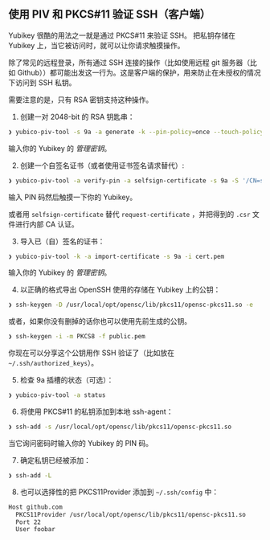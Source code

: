## 使用 PIV 和 PKCS#11 验证 SSH（客户端）

Yubikey 很酷的用法之一就是通过 PKCS#11 来验证 SSH。 把私钥存储在 Yubikey 上，当它被访问时，就可以让你请求触摸操作。

除了常见的远程登录，所有通过 SSH 连接的操作（比如使用远程 git 服务器（比如 Github））都可能出发这一行为。这是客户端的保护，用来防止在未授权的情况下访问到 SSH 私钥。

需要注意的是，只有 RSA 密钥支持这种操作。

1. 创建一对 2048-bit  的 RSA 钥匙串：

  ```sh
  ❯ yubico-piv-tool -s 9a -a generate -k --pin-policy=once --touch-policy=always --algorithm=RSA2048 -o public.pem
  ```

  输入你的 Yubikey 的 _管理密钥_。

2. 创建一个自签名证书（或者使用证书签名请求替代）:

  ```sh
  ❯ yubico-piv-tool -a verify-pin -a selfsign-certificate -s 9a -S '/CN=ssh/' --valid-days=365 -i public.pem -o cert.pem
  ```

  输入 PIN 码然后触摸一下你的 Yubikey。

  或者用 `selfsign-certificate` 替代 `request-certificate` ，并把得到的 `.csr` 文件进行内部 CA 认证。

3. 导入已（自）签名的证书：

  ```sh
  ❯ yubico-piv-tool -k -a import-certificate -s 9a -i cert.pem
  ```

  输入你的 Yubikey 的 _管理密钥_。

4. 以正确的格式导出 OpenSSH 使用的存储在 Yubikey 上的公钥：

  ```sh
  ❯ ssh-keygen -D /usr/local/opt/opensc/lib/pkcs11/opensc-pkcs11.so -e
  ```

  或者，如果你没有删掉的话你也可以使用先前生成的公钥。

  ```sh
  ❯ ssh-keygen -i -m PKCS8 -f public.pem
  ```

  你现在可以分享这个公钥用作 SSH 验证了（比如放在 `~/.ssh/authorized_keys`）。

5. 检查 9a 插槽的状态（可选）：

  ```sh
  ❯ yubico-piv-tool -a status
  ```

6. 将使用 PKCS#11 的私钥添加到本地 ssh-agent：

  ```sh
  ❯ ssh-add -s /usr/local/opt/opensc/lib/pkcs11/opensc-pkcs11.so
  ```

  当它询问密码时输入你的 Yubikey 的 PIN 码。

7. 确定私钥已经被添加：

  ```sh
  ❯ ssh-add -L
  ```

8. 也可以选择性的把 PKCS11Provider 添加到 `~/.ssh/config` 中：

  ```sh
  Host github.com
    PKCS11Provider /usr/local/opt/opensc/lib/pkcs11/opensc-pkcs11.so
    Port 22
    User foobar
  ```
